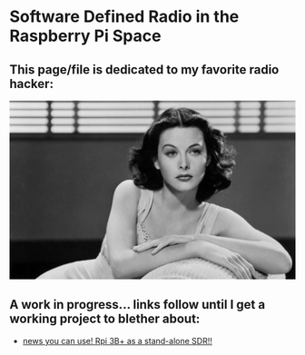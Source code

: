 # Software Defined Radio in the Raspberry Pi Space

## This page/file is dedicated to my favorite radio hacker:

![Heddy Lamar](pix/1440_Hedy-Lamarr.jpg "Heddy Lamar, Inventor of Spread Spectrum Radio")

## A work in progress... links follow until I get a working project to blether about:

* [news you can use! Rpi 3B+ as a stand-alone SDR!!](https://www.rtl-sdr.com/nexmon-sdr-using-the-wifi-chip-on-a-raspberry-pi-3b-as-a-tx-capable-sdr/)
